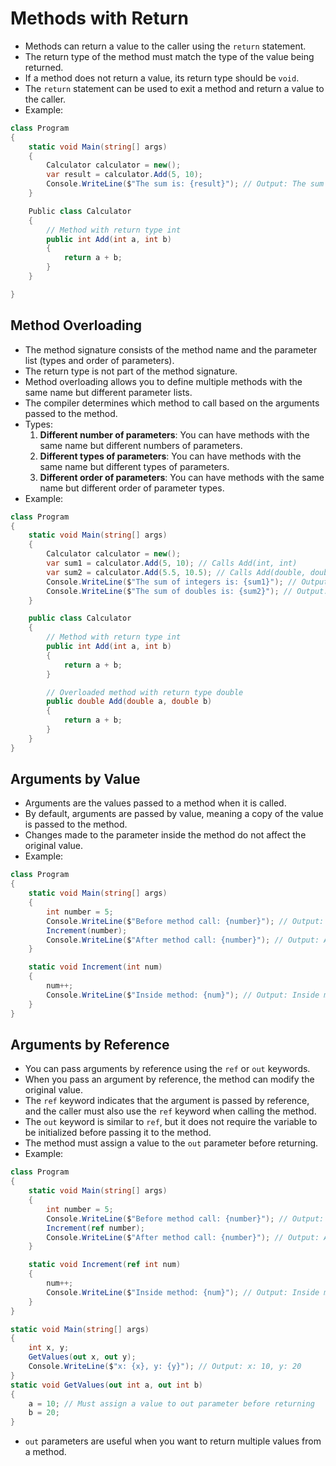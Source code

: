 # Methods with Return

- Methods can return a value to the caller using the `return` statement.
- The return type of the method must match the type of the value being returned.
- If a method does not return a value, its return type should be `void`.
- The `return` statement can be used to exit a method and return a value to the caller.
- Example:

```csharp
class Program
{
    static void Main(string[] args)
    {
        Calculator calculator = new();
        var result = calculator.Add(5, 10);
        Console.WriteLine($"The sum is: {result}"); // Output: The sum is: 15
    }

    Public class Calculator
    {
        // Method with return type int
        public int Add(int a, int b)
        {
            return a + b;
        }
    }

}
```

## Method Overloading

- The method signature consists of the method name and the parameter list (types and order of parameters).
- The return type is not part of the method signature.
- Method overloading allows you to define multiple methods with the same name but different parameter lists.
- The compiler determines which method to call based on the arguments passed to the method.
- Types:
  1. **Different number of parameters**: You can have methods with the same name but different numbers of parameters.
  2. **Different types of parameters**: You can have methods with the same name but different types of parameters.
  3. **Different order of parameters**: You can have methods with the same name but different order of parameter types.
- Example:

```csharp
class Program
{
    static void Main(string[] args)
    {
        Calculator calculator = new();
        var sum1 = calculator.Add(5, 10); // Calls Add(int, int)
        var sum2 = calculator.Add(5.5, 10.5); // Calls Add(double, double)
        Console.WriteLine($"The sum of integers is: {sum1}"); // Output: The sum of integers is: 15
        Console.WriteLine($"The sum of doubles is: {sum2}"); // Output: The sum of doubles is: 16
    }

    public class Calculator
    {
        // Method with return type int
        public int Add(int a, int b)
        {
            return a + b;
        }

        // Overloaded method with return type double
        public double Add(double a, double b)
        {
            return a + b;
        }
    }
}
```

## Arguments by Value

- Arguments are the values passed to a method when it is called.
- By default, arguments are passed by value, meaning a copy of the value is passed to the method.
- Changes made to the parameter inside the method do not affect the original value.
- Example:

```csharp
class Program
{
    static void Main(string[] args)
    {
        int number = 5;
        Console.WriteLine($"Before method call: {number}"); // Output: Before method call: 5
        Increment(number);
        Console.WriteLine($"After method call: {number}"); // Output: After method call: 5
    }

    static void Increment(int num)
    {
        num++;
        Console.WriteLine($"Inside method: {num}"); // Output: Inside method: 6
    }
}
```

## Arguments by Reference

- You can pass arguments by reference using the `ref` or `out` keywords.
- When you pass an argument by reference, the method can modify the original value.
- The `ref` keyword indicates that the argument is passed by reference, and the caller must also use the `ref` keyword when calling the method.
- The `out` keyword is similar to `ref`, but it does not require the variable to be initialized before passing it to the method.
- The method must assign a value to the `out` parameter before returning.
- Example:

```csharp
class Program
{
    static void Main(string[] args)
    {
        int number = 5;
        Console.WriteLine($"Before method call: {number}"); // Output: Before method call: 5
        Increment(ref number);
        Console.WriteLine($"After method call: {number}"); // Output: After method call: 6
    }

    static void Increment(ref int num)
    {
        num++;
        Console.WriteLine($"Inside method: {num}"); // Output: Inside method: 6
    }
}
```

```csharp
static void Main(string[] args)
{
    int x, y;
    GetValues(out x, out y);
    Console.WriteLine($"x: {x}, y: {y}"); // Output: x: 10, y: 20
}
static void GetValues(out int a, out int b)
{
    a = 10; // Must assign a value to out parameter before returning
    b = 20;
}
```

- `out` parameters are useful when you want to return multiple values from a method.
